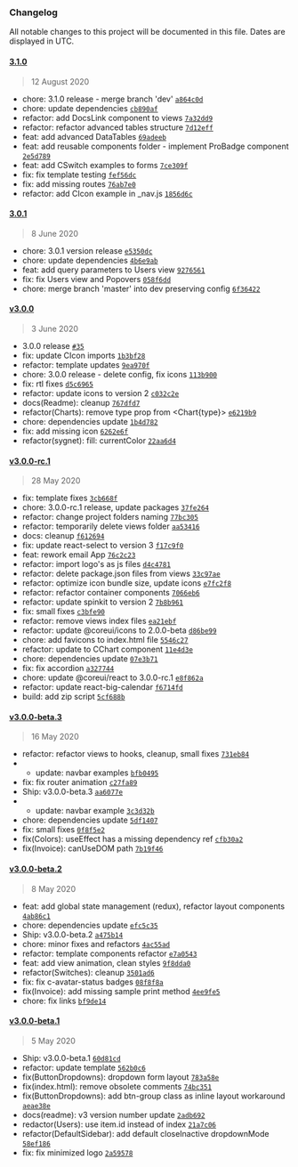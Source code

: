 ### Changelog

All notable changes to this project will be documented in this file. Dates are displayed in UTC.

#### [3.1.0](https://github.com/coreui/coreui-pro-react-admin-template/compare/3.0.1...3.1.0)

> 12 August 2020

- chore: 3.1.0 release - merge branch 'dev' [`a864c0d`](https://github.com/coreui/coreui-pro-react-admin-template/commit/a864c0d6239abb8cbe518c6eca1297bb997b4ff5)
- chore: update dependencies [`cb890af`](https://github.com/coreui/coreui-pro-react-admin-template/commit/cb890afab12d35243937c317c26cd6ef14a5dd61)
- refactor: add DocsLink component to views [`7a32dd9`](https://github.com/coreui/coreui-pro-react-admin-template/commit/7a32dd91898d6133f812236706d4702a4a29caee)
- refactor: refactor advanced tables structure [`7d12eff`](https://github.com/coreui/coreui-pro-react-admin-template/commit/7d12effad43d097270d7757f73a10317d1d01382)
- feat: add advanced DataTables [`69adeeb`](https://github.com/coreui/coreui-pro-react-admin-template/commit/69adeeb86ddc4e66b6c6cbeefb1a251d29a29c0d)
- feat: add reusable components folder - implement ProBadge component [`2e5d789`](https://github.com/coreui/coreui-pro-react-admin-template/commit/2e5d789954c9b41e82c226bc5373613267e66ed4)
- feat: add CSwitch examples to forms [`7ce309f`](https://github.com/coreui/coreui-pro-react-admin-template/commit/7ce309fef26b5dbc84649266da2ba6228096ab39)
- fix: fix template testing [`fef56dc`](https://github.com/coreui/coreui-pro-react-admin-template/commit/fef56dcb0e1167756c028b72c8b2b1a1da968405)
- fix: add missing routes [`76ab7e0`](https://github.com/coreui/coreui-pro-react-admin-template/commit/76ab7e07443f8e9f711469e4883d6c4cab5f7218)
- refactor: add CIcon example in _nav.js [`1856d6c`](https://github.com/coreui/coreui-pro-react-admin-template/commit/1856d6c1e35ecffa7eb21f55c8e72168b2172b44)

#### [3.0.1](https://github.com/coreui/coreui-pro-react-admin-template/compare/v3.0.0...3.0.1)

> 8 June 2020

- chore: 3.0.1 version release [`e5350dc`](https://github.com/coreui/coreui-pro-react-admin-template/commit/e5350dc0a17595034f0ce4c49dfe4dce119f98b9)
- chore: update dependencies [`4b6e9ab`](https://github.com/coreui/coreui-pro-react-admin-template/commit/4b6e9ab5ec9fbeaa197443e162ca77973be66c40)
- feat: add query parameters to Users view [`9276561`](https://github.com/coreui/coreui-pro-react-admin-template/commit/9276561dad86aaa46c819965ef6bad756037eb02)
- fix: fix Users view and Popovers [`058f6dd`](https://github.com/coreui/coreui-pro-react-admin-template/commit/058f6ddf37e053943a9c33e0fb238bfb2bf68810)
- chore: merge branch 'master' into dev preserving config [`6f36422`](https://github.com/coreui/coreui-pro-react-admin-template/commit/6f36422bf6a780b2f9d180b7e67f95b3d1e0c2d1)

#### [v3.0.0](https://github.com/coreui/coreui-pro-react-admin-template/compare/v3.0.0-rc.1...v3.0.0)

> 3 June 2020

- 3.0.0 release [`#35`](https://github.com/coreui/coreui-pro-react-admin-template/pull/35)
- fix: update CIcon imports [`1b3bf28`](https://github.com/coreui/coreui-pro-react-admin-template/commit/1b3bf283f8055d8188641cdc11649a7a2df9be69)
- refactor: template updates [`9ea970f`](https://github.com/coreui/coreui-pro-react-admin-template/commit/9ea970f34a78260f5af0e1995b69447759f367c5)
- chore: 3.0.0 release - delete config, fix icons [`113b900`](https://github.com/coreui/coreui-pro-react-admin-template/commit/113b900ce9cb5189bd3a22b184c626cb79cd1c25)
- fix: rtl fixes [`d5c6965`](https://github.com/coreui/coreui-pro-react-admin-template/commit/d5c6965706a5e48d49a18054478236565fd39970)
- refactor: update icons to version 2 [`c032c2e`](https://github.com/coreui/coreui-pro-react-admin-template/commit/c032c2ed074bc561cdbd1502a45718e5238ff6ee)
- docs(Readme): cleanup [`767dfd7`](https://github.com/coreui/coreui-pro-react-admin-template/commit/767dfd7f65f37017c0f5ce2dbc8702e116872bfe)
- refactor(Charts): remove type prop from &lt;Chart{type}&gt; [`e6219b9`](https://github.com/coreui/coreui-pro-react-admin-template/commit/e6219b9e65f10e72b4bfacda6afd21d44835de90)
- chore: dependencies update [`1b4d782`](https://github.com/coreui/coreui-pro-react-admin-template/commit/1b4d78227409d0729811a59b3bd3dc0e198caf04)
- fix: add missing icon [`6262e6f`](https://github.com/coreui/coreui-pro-react-admin-template/commit/6262e6f997f9aa06fb0ba4214731e42673a5b64e)
- refactor(sygnet): fill: currentColor [`22aa6d4`](https://github.com/coreui/coreui-pro-react-admin-template/commit/22aa6d479e0650a87e3456d9598d9db0dc6983a1)

#### [v3.0.0-rc.1](https://github.com/coreui/coreui-pro-react-admin-template/compare/v3.0.0-beta.3...v3.0.0-rc.1)

> 28 May 2020

- fix: template fixes [`3cb668f`](https://github.com/coreui/coreui-pro-react-admin-template/commit/3cb668f40d7b56318bbef57df2111820e03c9c26)
- chore: 3.0.0-rc.1 release, update packages [`37fe264`](https://github.com/coreui/coreui-pro-react-admin-template/commit/37fe26463bcc0e508c95f9f4de25c6e116639446)
- refactor: change project folders naming [`77bc305`](https://github.com/coreui/coreui-pro-react-admin-template/commit/77bc305b692e0a58fba2dbcb8f260e26b04a4f56)
- refactor: temporarily delete views folder [`aa53416`](https://github.com/coreui/coreui-pro-react-admin-template/commit/aa5341672ec0aa6fd546d7f50e39142e11147854)
- docs: cleanup [`f612694`](https://github.com/coreui/coreui-pro-react-admin-template/commit/f61269413d726583bb791942f4c3092bb2265944)
- fix: update react-select to version 3 [`f17c9f0`](https://github.com/coreui/coreui-pro-react-admin-template/commit/f17c9f0ed81300142b1075a392e7b16ca779338a)
- feat: rework email App [`76c2c23`](https://github.com/coreui/coreui-pro-react-admin-template/commit/76c2c234a76147b42a2bdd7e0362524be0a4c767)
- refactor: import logo's as js files [`d4c4781`](https://github.com/coreui/coreui-pro-react-admin-template/commit/d4c4781c3189f89ef6b6797fc9bca6e0574c2271)
- refactor: delete package.json files from views [`33c97ae`](https://github.com/coreui/coreui-pro-react-admin-template/commit/33c97ae2dc174ea30248115c22c8fa6a54bd7fb1)
- refactor: optimize icon bundle size, update icons [`e7fc2f8`](https://github.com/coreui/coreui-pro-react-admin-template/commit/e7fc2f8b13ed6792be5cc34d94dcb6aa198c33f5)
- refactor: refactor container components [`7066eb6`](https://github.com/coreui/coreui-pro-react-admin-template/commit/7066eb6e4d8e989ea470918ccb255fa4622987cc)
- refactor: update spinkit to version 2 [`7b8b961`](https://github.com/coreui/coreui-pro-react-admin-template/commit/7b8b9612c94b57bb793ee56011adadf6836f60a7)
- fix: small fixes [`c3bfe90`](https://github.com/coreui/coreui-pro-react-admin-template/commit/c3bfe907bbd4eacc7ffd749055399b88eb4faa6a)
- refactor: remove views index files [`ea21ebf`](https://github.com/coreui/coreui-pro-react-admin-template/commit/ea21ebf5402979bc4de72cf71803687fe6743c26)
- refactor: update @coreui/icons to 2.0.0-beta [`d86be99`](https://github.com/coreui/coreui-pro-react-admin-template/commit/d86be9941228b0ccd123765101b08331c425b766)
- chore: add favicons to index.html file [`5546c27`](https://github.com/coreui/coreui-pro-react-admin-template/commit/5546c2717092ba57dcaaaa4a9bc99fd00223193a)
- refactor: update to CChart component [`11e4d3e`](https://github.com/coreui/coreui-pro-react-admin-template/commit/11e4d3ea1fb1354eda4131ebd5fbb873334958fb)
- chore: dependencies update [`07e3b71`](https://github.com/coreui/coreui-pro-react-admin-template/commit/07e3b710c8ba7f1234e4eba60ddfccb88d4e86e0)
- fix: fix accordion [`a327744`](https://github.com/coreui/coreui-pro-react-admin-template/commit/a327744fc0caa17bb181e9eba903cbf0198c3fd0)
- chore: update @coreui/react to 3.0.0-rc.1 [`e8f862a`](https://github.com/coreui/coreui-pro-react-admin-template/commit/e8f862ac9cfcea9d63d89e8ec35337feb70a86e6)
- refactor: update react-big-calendar [`f6714fd`](https://github.com/coreui/coreui-pro-react-admin-template/commit/f6714fdb01a471c9893aa9d38d60199a1795f793)
- build: add zip script [`5cf688b`](https://github.com/coreui/coreui-pro-react-admin-template/commit/5cf688bc43d596717d0854b25f8f77f76f8a7286)

#### [v3.0.0-beta.3](https://github.com/coreui/coreui-pro-react-admin-template/compare/v3.0.0-beta.2...v3.0.0-beta.3)

> 16 May 2020

- refactor: refactor views to hooks, cleanup, small fixes [`731eb84`](https://github.com/coreui/coreui-pro-react-admin-template/commit/731eb84b5f4c9aa515360770acfecd8cae7ce8c5)
- - update: navbar examples [`bfb0495`](https://github.com/coreui/coreui-pro-react-admin-template/commit/bfb04955c4b412c497f700c09f8079b81bec9288)
- fix: fix router animation [`c27fa89`](https://github.com/coreui/coreui-pro-react-admin-template/commit/c27fa89e39310959cab81fdb6ff70a31d8318c65)
- Ship: v3.0.0-beta.3 [`aa6077e`](https://github.com/coreui/coreui-pro-react-admin-template/commit/aa6077e18ad6937e31726a07c7e40884ae6620bf)
- - update: navbar example [`3c3d32b`](https://github.com/coreui/coreui-pro-react-admin-template/commit/3c3d32b6f3d8ba21e300708438e0dc1fae95c7e2)
- chore: dependencies update [`5df1407`](https://github.com/coreui/coreui-pro-react-admin-template/commit/5df140728d929bc36a4225fdfcea625b70f64600)
- fix: small fixes [`0f8f5e2`](https://github.com/coreui/coreui-pro-react-admin-template/commit/0f8f5e2395bc168fc5586cc9c233cd123cbdb9a6)
- fix(Colors): useEffect has a missing dependency ref [`cfb30a2`](https://github.com/coreui/coreui-pro-react-admin-template/commit/cfb30a2fefca38177639f23b403df187a23bc135)
- fix(Invoice): canUseDOM path [`7b19f46`](https://github.com/coreui/coreui-pro-react-admin-template/commit/7b19f466169fe1c746845be6fe25ff8582f31e66)

#### [v3.0.0-beta.2](https://github.com/coreui/coreui-pro-react-admin-template/compare/v3.0.0-beta.1...v3.0.0-beta.2)

> 8 May 2020

- feat: add global state management (redux), refactor layout components [`4ab86c1`](https://github.com/coreui/coreui-pro-react-admin-template/commit/4ab86c1add8c024c7163b5a8b7f884e5b009bd75)
- chore: dependencies update [`efc5c35`](https://github.com/coreui/coreui-pro-react-admin-template/commit/efc5c35707bb9b20fecf605c65c0af53d5b78e68)
- Ship: v3.0.0-beta.2 [`a475b14`](https://github.com/coreui/coreui-pro-react-admin-template/commit/a475b14cf745d91be7bfa89fda72d4c4491220e4)
- chore: minor fixes and refactors [`4ac55ad`](https://github.com/coreui/coreui-pro-react-admin-template/commit/4ac55ad5cf187db613e6882a281978bad8816af3)
- refactor: template components refactor [`e7a0543`](https://github.com/coreui/coreui-pro-react-admin-template/commit/e7a0543d43b2b63a2dadca66a0583eb0b5da97bc)
- feat: add view animation, clean styles [`9f8dda0`](https://github.com/coreui/coreui-pro-react-admin-template/commit/9f8dda0b84426e6871d558a75e7392f82e5a9bbd)
- refactor(Switches): cleanup [`3501ad6`](https://github.com/coreui/coreui-pro-react-admin-template/commit/3501ad6ad41f9759ffc77389ce0c5ccebe8839c1)
- fix: fix c-avatar-status badges [`08f8f8a`](https://github.com/coreui/coreui-pro-react-admin-template/commit/08f8f8a24dbd35ec5b10081812ab329790fa4f7a)
- fix(Invoice): add missing sample print method [`4ee9fe5`](https://github.com/coreui/coreui-pro-react-admin-template/commit/4ee9fe5a38fdb056bcae505a3d9a3ac476badbf6)
- chore: fix links [`bf9de14`](https://github.com/coreui/coreui-pro-react-admin-template/commit/bf9de142b83e49faa15b6d2e7eab90f029425877)

#### [v3.0.0-beta.1](https://github.com/coreui/coreui-pro-react-admin-template/compare/v3.0.0-alpha.8...v3.0.0-beta.1)

> 5 May 2020

- Ship: v3.0.0-beta.1 [`60d81cd`](https://github.com/coreui/coreui-pro-react-admin-template/commit/60d81cd74c9f9fc6e6d4cd0814a2c46602b7984f)
- refactor: update template [`562b0c6`](https://github.com/coreui/coreui-pro-react-admin-template/commit/562b0c6fe74e8fe1f678d163d20a498e51368ed8)
- fix(ButtonDropdowns): dropdown form layout [`783a58e`](https://github.com/coreui/coreui-pro-react-admin-template/commit/783a58ef3ba2fdf8663690f50364ae3968f7acf8)
- fix(index.html): remove obsolete comments [`74bc351`](https://github.com/coreui/coreui-pro-react-admin-template/commit/74bc351a26bfb473b2d5941ce74e77bdfca49e63)
- fix(ButtonDropdowns): add btn-group class as inline layout workaround [`aeae38e`](https://github.com/coreui/coreui-pro-react-admin-template/commit/aeae38e8df0863e8db3450bfa3ef02198253073c)
- docs(readme): v3 version number update [`2adb692`](https://github.com/coreui/coreui-pro-react-admin-template/commit/2adb692c6681e9e25b3804dfadca93c33aea6b2a)
- redactor(Users): use item.id instead of index [`21a7c06`](https://github.com/coreui/coreui-pro-react-admin-template/commit/21a7c06d77b0c7281203594866b90a7f904a5342)
- refactor(DefaultSidebar): add default closeInactive dropdownMode [`58ef186`](https://github.com/coreui/coreui-pro-react-admin-template/commit/58ef18665485cedf5aee29db2b2e8b7c7295f461)
- fix: fix minimized logo [`2a59578`](https://github.com/coreui/coreui-pro-react-admin-template/commit/2a5957875d7001f5aeedbb04c83a9b470c23ab68)
